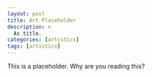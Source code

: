```yaml
---
layout: post
title: Art Placeholder
description: >
  As title.
categories: [artistics]
tags: [artistics]
---
```

This is a placeholder. Why are you reading this?